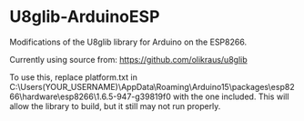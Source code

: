 # U8glib-ArduinoESP
Modifications of the U8glib library for Arduino on the ESP8266.

Currently using source from: https://github.com/olikraus/u8glib

To use this, replace platform.txt in C:\Users\(YOUR_USERNAME)\AppData\Roaming\Arduino15\packages\esp8266\hardware\esp8266\1.6.5-947-g39819f0 with the one included.  This will allow the library to build, but it still may not run properly.

